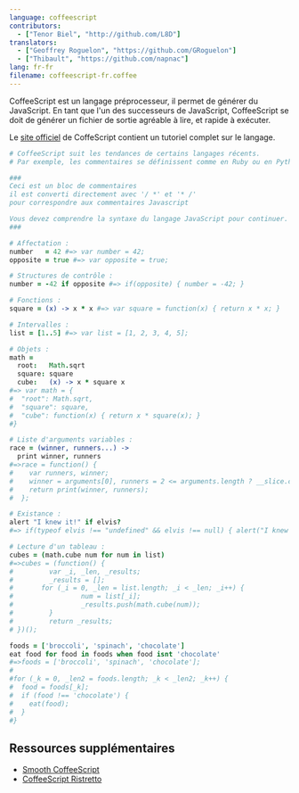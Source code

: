 ```yaml
---
language: coffeescript
contributors:
  - ["Tenor Biel", "http://github.com/L8D"]
translators:
  - ["Geoffrey Roguelon", "https://github.com/GRoguelon"]
  - ["Thibault", "https://github.com/napnac"]
lang: fr-fr
filename: coffeescript-fr.coffee
---
```


CoffeeScript est un langage préprocesseur, il permet de générer du JavaScript. En tant que l'un des successeurs de JavaScript, CoffeeScript se doit de générer un fichier de sortie agréable à lire, et rapide à exécuter.

Le [site officiel](http://coffeescript.org/) de CoffeScript contient un tutoriel complet sur le langage.

``` coffeescript
# CoffeeScript suit les tendances de certains langages récents.
# Par exemple, les commentaires se définissent comme en Ruby ou en Python.

###
Ceci est un bloc de commentaires
il est converti directement avec '/ *' et '* /'
pour correspondre aux commentaires Javascript

Vous devez comprendre la syntaxe du langage JavaScript pour continuer.
###

# Affectation :
number   = 42 #=> var number = 42;
opposite = true #=> var opposite = true;

# Structures de contrôle :
number = -42 if opposite #=> if(opposite) { number = -42; }

# Fonctions :
square = (x) -> x * x #=> var square = function(x) { return x * x; }

# Intervalles :
list = [1..5] #=> var list = [1, 2, 3, 4, 5];

# Objets :
math =
  root:   Math.sqrt
  square: square
  cube:   (x) -> x * square x
#=> var math = {
#  "root": Math.sqrt,
#  "square": square,
#  "cube": function(x) { return x * square(x); }
#}

# Liste d'arguments variables :
race = (winner, runners...) ->
  print winner, runners
#=>race = function() {
#    var runners, winner;
#    winner = arguments[0], runners = 2 <= arguments.length ? __slice.call(arguments, 1) : [];
#    return print(winner, runners);
#  };

# Existance :
alert "I knew it!" if elvis?
#=> if(typeof elvis !== "undefined" && elvis !== null) { alert("I knew it!"); }

# Lecture d'un tableau :
cubes = (math.cube num for num in list)
#=>cubes = (function() {
#         var _i, _len, _results;
#         _results = [];
#       for (_i = 0, _len = list.length; _i < _len; _i++) {
#                 num = list[_i];
#                 _results.push(math.cube(num));
#         }
#         return _results;
# })();

foods = ['broccoli', 'spinach', 'chocolate']
eat food for food in foods when food isnt 'chocolate'
#=>foods = ['broccoli', 'spinach', 'chocolate'];
#
#for (_k = 0, _len2 = foods.length; _k < _len2; _k++) {
#  food = foods[_k];
#  if (food !== 'chocolate') {
#    eat(food);
#  }
#}
```

## Ressources supplémentaires

- [Smooth CoffeeScript](http://autotelicum.github.io/Smooth-CoffeeScript/)
- [CoffeeScript Ristretto](https://leanpub.com/coffeescript-ristretto/read)

